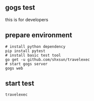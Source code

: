 ## gogs test

this is for developers

## prepare environment
	# install python dependency
	pip install pytest
	# install basic test tool
	go get -u github.com/shxsun/travelexec
	# start gogs server
	gogs web

## start test
	travelexec
